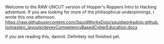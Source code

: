 Welcome to the RAW UNCUT version of Hopper's Roppers Intro to Hacking adventure. If you are looking for more of the philisophical underpinnings, I wrote this one afternoon. 
https://raw.githubusercontent.com/SquidWorksDojo/squidworksdojo.github.io/master/_layouts/deveyCompetencyBasedCyberEducation.docx

If you are reading this, damnit. Definitely not finished yet.
